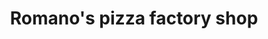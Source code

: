 ---
title: "Romano's pizza factory shop"
url: /christchurch/romanos-pizza-factory-shop/
shop: Bäckerei
---